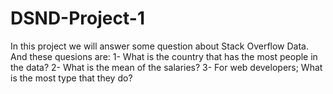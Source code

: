 # DSND-Project-1

In this project we will answer some question about Stack Overflow Data. And these quesions are:
  1- What is the country that has the most people in the data?
  2- What is the mean of the salaries?
  3- For web developers; What is the most type that they do?
